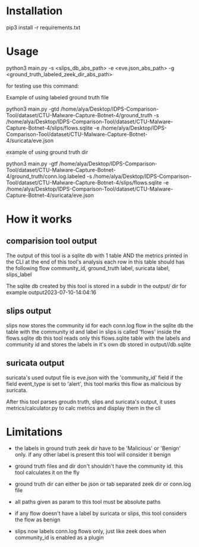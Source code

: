 # Installation
pip3 install -r requirements.txt

# Usage 
python3 main.py -s <slips_db_abs_path> -e <eve.json_abs_path> -g <ground_truth_labeled_zeek_dir_abs_path>

for testing use this command:

Example of using labeled ground truth file

python3 main.py -gtd /home/alya/Desktop/IDPS-Comparison-Tool/dataset/CTU-Malware-Capture-Botnet-4/ground_truth -s /home/alya/Desktop/IDPS-Comparison-Tool/dataset/CTU-Malware-Capture-Botnet-4/slips/flows.sqlite -e /home/alya/Desktop/IDPS-Comparison-Tool/dataset/CTU-Malware-Capture-Botnet-4/suricata/eve.json

example of using ground truth dir

python3 main.py -gtf /home/alya/Desktop/IDPS-Comparison-Tool/dataset/CTU-Malware-Capture-Botnet-4/ground_truth/conn.log.labeled -s /home/alya/Desktop/IDPS-Comparison-Tool/dataset/CTU-Malware-Capture-Botnet-4/slips/flows.sqlite -e /home/alya/Desktop/IDPS-Comparison-Tool/dataset/CTU-Malware-Capture-Botnet-4/suricata/eve.json


# How it works

## comparision tool output

The output of this tool is a sqlite db with 1 table AND the metrics printed in the CLI at the end of this tool's analysis
each row in this table should has the following
flow community_id, ground_truth label, suricata label, slips_label


The sqlite db created by this tool is stored in a subdir in the output/ dir
for example
output2023-07-10-14:04:16

## slips output 
slips now stores the community id for each conn.log flow in the sqlite db
the table with the community id and label in slips is called 'flows' inside the flows.sqlite db
this tool reads only this flows.sqlite table with the labels and community id and stores the labels in it's own db stored in output/<date-time>/db.sqlite

## suricata output
suricata's used output file is eve.json with the 'community_id' field
if the field event_type is set to 'alert', this tool marks this flow as malicious by suricata.


After this tool parses groudn truth, slips and suricata's output, it uses metrics/calculator.py to calc metrics and display them in the cli


# Limitations

* the labels in ground truth zeek dir have to be 'Malicious' or 'Benign' only. if any other label is present this tool will consider it benign
* ground truth files and dir don't shouldn't have the community id. this tool calculates it on the fly
* ground truth dir can either be json or tab separated zeek dir or conn.log file

* all paths given as param to this tool must be absolute paths
* if any flow doesn't have a label by suricata or slips, this tool considers the flow as benign 

* slips now labels conn.log flows only, just like zeek does when community_id is enabled as a plugin
